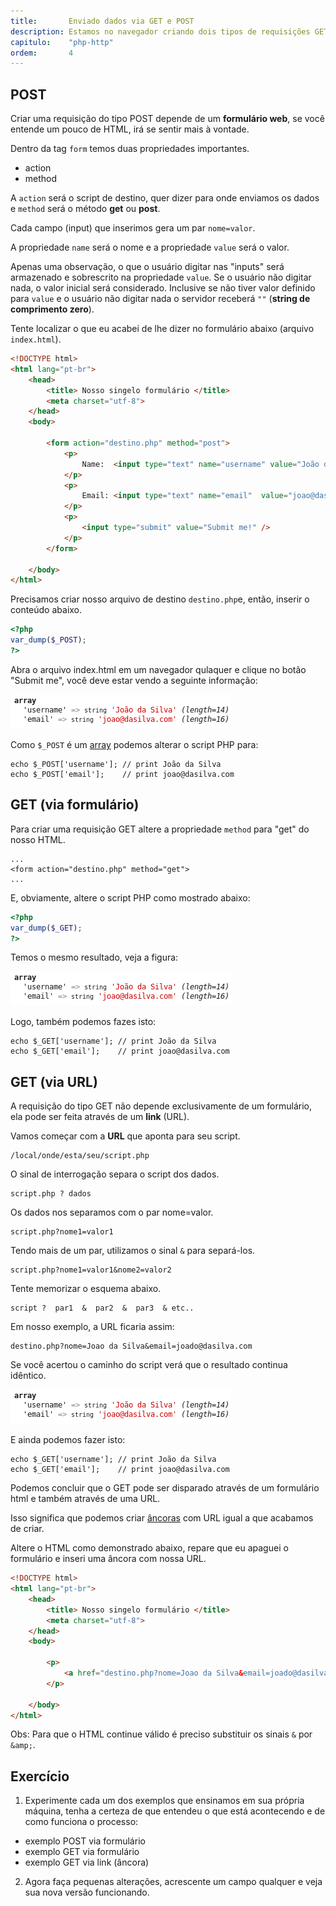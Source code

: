 ```yaml
---
title:       Enviado dados via GET e POST
description: Estamos no navegador criando dois tipos de requisições GET e POST
capitulo:    "php-http"
ordem:       4
---
```



POST
---

Criar uma requisição do tipo POST depende de um __formulário web__, se você entende um pouco de HTML, irá se sentir mais
à vontade.

Dentro da tag `form` temos duas propriedades importantes.

- action
- method

A `action` será o script de destino, quer dizer para onde enviamos os dados e `method` será o método __get__ ou __post__.

Cada campo (input) que inserimos gera um par `nome=valor`.

A propriedade `name` será o nome e a propriedade `value` será o valor.

Apenas uma observação, o que o usuário digitar nas "inputs" será armazenado e sobrescrito na propriedade `value`. Se o
usuário não digitar nada, o valor inicial será considerado. Inclusive se não tiver valor definido para `value` e o
usuário não digitar nada o servidor receberá `""` (__string de comprimento zero__).

Tente localizar o que eu acabei de lhe dizer no formulário abaixo (arquivo `index.html`).

```html
<!DOCTYPE html>
<html lang="pt-br">
    <head>
        <title> Nosso singelo formulário </title>
        <meta charset="utf-8">
    </head>
    <body>

        <form action="destino.php" method="post">
            <p>
                Name:  <input type="text" name="username" value="João da Silva" />
            </p>
            <p>
                Email: <input type="text" name="email"  value="joao@dasilva.com" />
            </p>
            <p>
                <input type="submit" value="Submit me!" />
            </p>
        </form>

    </body>
</html>
```

Precisamos criar nosso arquivo de destino `destino.php`e, então, inserir o conteúdo abaixo.

```php
<?php
var_dump($_POST);
?>
```

Abra o arquivo index.html em um navegador qulaquer e clique no botão "Submit me", você deve estar vendo a seguinte informação:

!["Figura ilustrando uma pequena requisição HTTP"](var-dump-requisicao.png "Figura ilustrando uma pequena requisição HTTP")

Como `$_POST` é um [array]() podemos alterar o script PHP para:

    echo $_POST['username']; // print João da Silva
    echo $_POST['email'];    // print joao@dasilva.com



GET (via formulário)
---

Para criar uma requisição GET altere a propriedade `method` para "get" do nosso HTML.

    ...
    <form action="destino.php" method="get">
    ...

E, obviamente, altere o script PHP como mostrado abaixo:

```php
<?php
var_dump($_GET);
?>
```

Temos o mesmo resultado, veja a figura:

!["Figura ilustrando uma pequena requisição HTTP"](var-dump-requisicao.png "Figura ilustrando uma pequena requisição HTTP")

Logo, também podemos fazes isto:

    echo $_GET['username']; // print João da Silva
    echo $_GET['email'];    // print joao@dasilva.com




GET (via URL)
---

A requisição do tipo GET não depende exclusivamente de um formulário, ela pode ser feita através de um __link__ (URL).

Vamos começar com a __URL__ que aponta para seu script.

    /local/onde/esta/seu/script.php

O sinal de interrogação separa o script dos dados.

    script.php ? dados

Os dados nos separamos com o par nome=valor.

    script.php?nome1=valor1

Tendo mais de um par, utilizamos o sinal `&` para separá-los.

    script.php?nome1=valor1&nome2=valor2

Tente memorizar o esquema abaixo.

    script ?  par1  &  par2  &  par3  & etc..


Em nosso exemplo, a URL ficaria assim:

    destino.php?nome=Joao da Silva&email=joado@dasilva.com

Se você acertou o caminho do script verá que o resultado continua idêntico.

!["Figura ilustrando uma pequena requisição HTTP"](var-dump-requisicao.png "Figura ilustrando uma pequena requisição HTTP")


E ainda podemos fazer isto:

    echo $_GET['username']; // print João da Silva
    echo $_GET['email'];    // print joao@dasilva.com


Podemos concluir que o GET pode ser disparado através de um formulário html e também através de uma URL.

Isso significa que podemos criar [âncoras](/html-css/ancoras/) com URL igual a que acabamos de criar.

Altere o HTML como demonstrado abaixo, repare que eu apaguei o formulário e inseri uma âncora com nossa URL.

```html
<!DOCTYPE html>
<html lang="pt-br">
    <head>
        <title> Nosso singelo formulário </title>
        <meta charset="utf-8">
    </head>
    <body>

        <p>
            <a href="destino.php?nome=Joao da Silva&email=joado@dasilva.com">Submit me!</a>
        </p>

    </body>
</html>
```

Obs: Para que o HTML continue válido é preciso substituir os sinais `&` por `&amp;`.


## Exercício

1) Experimente cada um dos exemplos que ensinamos em sua própria máquina, tenha a certeza de que entendeu o que está
acontecendo e de como funciona o processo:

- exemplo POST via formulário
- exemplo GET via formulário
- exemplo GET via link (âncora)


2) Agora faça pequenas alterações, acrescente um campo qualquer e veja sua nova versão funcionando.


